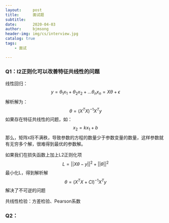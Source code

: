 ```yaml
---
layout:     post
title:      面试题
subtitle:   
date:       2020-04-03
author:     bjmsong
header-img: img/cs/interview.jpg
catalog: true
tags:
    - 面试

---
```




### Q1：l2正则化可以改善特征共线性的问题 

线性回归：
$$
y = \theta_1x_1+\theta_2x_2+...\theta_nx_n=X\theta+\epsilon
$$
解析解为：
$$
\theta = (X^TX)^{-1}X^Ty
$$
如果存在特征共线性的问题，如：
$$
x_2 = kx_1+b
$$
那么，矩阵`X`将不满秩，导致参数的方程的数量少于参数变量的数量，这样参数就有无穷多个解，很难得到最优的参数解。

如果我们在损失函数上加上L2正则化项
$$
L = ||X\theta-y||^2+||\theta||^2
$$
最小化L，得到解析解
$$
\theta = (X^TX+CI)^{-1}X^Ty
$$
解决了不可逆的问题



共线性检验：方差检验、Pearson系数



### Q2：



